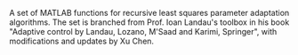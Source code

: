 A set of MATLAB functions for recursive least squares parameter adaptation algorithms. The set is branched from Prof. Ioan Landau's toolbox in his book "Adaptive control by Landau, Lozano, M'Saad and Karimi, Springer", with modifications and updates by Xu Chen.